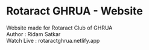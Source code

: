 # Rotaract GHRUA - Website
 Website made for Rotaract Club of GHRUA
<br>
Author : Ridam Satkar
<br>
Watch Live : <a target=_blank > rotaractghrua.netlify.app </a>